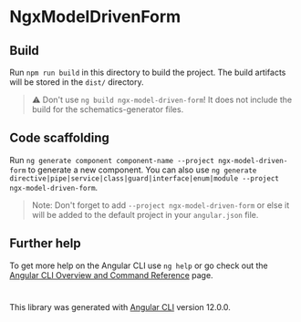 # NgxModelDrivenForm

## Build

Run `npm run build` in this directory to build the project. The build artifacts will be stored in the `dist/` directory.
>⚠️ Don't use `ng build ngx-model-driven-form`! It does not include the build for the schematics-generator files.

## Code scaffolding

Run `ng generate component component-name --project ngx-model-driven-form` to generate a new component. You can also use `ng generate directive|pipe|service|class|guard|interface|enum|module --project ngx-model-driven-form`.
> Note: Don't forget to add `--project ngx-model-driven-form` or else it will be added to the default project in your `angular.json` file. 

## Further help

To get more help on the Angular CLI use `ng help` or go check out the [Angular CLI Overview and Command Reference](https://angular.io/cli) page.

#
This library was generated with [Angular CLI](https://github.com/angular/angular-cli) version 12.0.0.